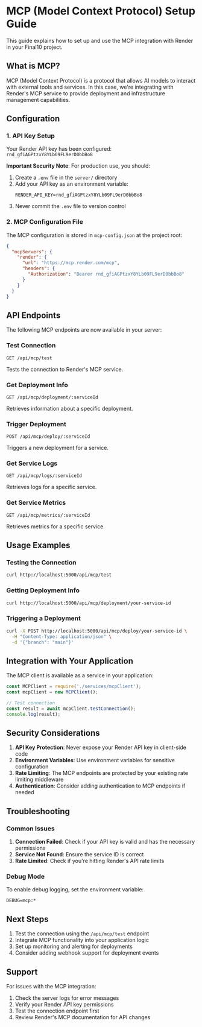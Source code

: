 # MCP (Model Context Protocol) Setup Guide

This guide explains how to set up and use the MCP integration with Render in your Final10 project.

## What is MCP?

MCP (Model Context Protocol) is a protocol that allows AI models to interact with external tools and services. In this case, we're integrating with Render's MCP service to provide deployment and infrastructure management capabilities.

## Configuration

### 1. API Key Setup

Your Render API key has been configured: `rnd_gfiAGPtzxY8YLb09FL9erD0bbBo8`

**Important Security Note**: For production use, you should:
1. Create a `.env` file in the `server/` directory
2. Add your API key as an environment variable:
   ```
   RENDER_API_KEY=rnd_gfiAGPtzxY8YLb09FL9erD0bbBo8
   ```
3. Never commit the `.env` file to version control

### 2. MCP Configuration File

The MCP configuration is stored in `mcp-config.json` at the project root:

```json
{
  "mcpServers": {
    "render": {
      "url": "https://mcp.render.com/mcp",
      "headers": {
        "Authorization": "Bearer rnd_gfiAGPtzxY8YLb09FL9erD0bbBo8"
      }
    }
  }
}
```

## API Endpoints

The following MCP endpoints are now available in your server:

### Test Connection
```
GET /api/mcp/test
```
Tests the connection to Render's MCP service.

### Get Deployment Info
```
GET /api/mcp/deployment/:serviceId
```
Retrieves information about a specific deployment.

### Trigger Deployment
```
POST /api/mcp/deploy/:serviceId
```
Triggers a new deployment for a service.

### Get Service Logs
```
GET /api/mcp/logs/:serviceId
```
Retrieves logs for a specific service.

### Get Service Metrics
```
GET /api/mcp/metrics/:serviceId
```
Retrieves metrics for a specific service.

## Usage Examples

### Testing the Connection
```bash
curl http://localhost:5000/api/mcp/test
```

### Getting Deployment Info
```bash
curl http://localhost:5000/api/mcp/deployment/your-service-id
```

### Triggering a Deployment
```bash
curl -X POST http://localhost:5000/api/mcp/deploy/your-service-id \
  -H "Content-Type: application/json" \
  -d '{"branch": "main"}'
```

## Integration with Your Application

The MCP client is available as a service in your application:

```javascript
const MCPClient = require('./services/mcpClient');
const mcpClient = new MCPClient();

// Test connection
const result = await mcpClient.testConnection();
console.log(result);
```

## Security Considerations

1. **API Key Protection**: Never expose your Render API key in client-side code
2. **Environment Variables**: Use environment variables for sensitive configuration
3. **Rate Limiting**: The MCP endpoints are protected by your existing rate limiting middleware
4. **Authentication**: Consider adding authentication to MCP endpoints if needed

## Troubleshooting

### Common Issues

1. **Connection Failed**: Check if your API key is valid and has the necessary permissions
2. **Service Not Found**: Ensure the service ID is correct
3. **Rate Limited**: Check if you're hitting Render's API rate limits

### Debug Mode

To enable debug logging, set the environment variable:
```
DEBUG=mcp:*
```

## Next Steps

1. Test the connection using the `/api/mcp/test` endpoint
2. Integrate MCP functionality into your application logic
3. Set up monitoring and alerting for deployments
4. Consider adding webhook support for deployment events

## Support

For issues with the MCP integration:
1. Check the server logs for error messages
2. Verify your Render API key permissions
3. Test the connection endpoint first
4. Review Render's MCP documentation for API changes

















